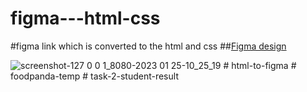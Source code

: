 ﻿# figma---html-css
#figma link which is converted to the html and css 
##[Figma design](https://www.figma.com/file/1ZJ79xK3oGUaXOHWQEhfbH/Untitled?node-id=1%3A17&t=z6hjW7HYXEIyIP0Z-0)


![screenshot-127 0 0 1_8080-2023 01 25-10_25_19](https://user-images.githubusercontent.com/57358963/214487170-6287ec73-b624-4796-b932-fc66f5ed034d.png)
#   h t m l - t o - f i g m a  
 #   f o o d p a n d a - t e m p  
 #   t a s k - 2 - s t u d e n t - r e s u l t  
 